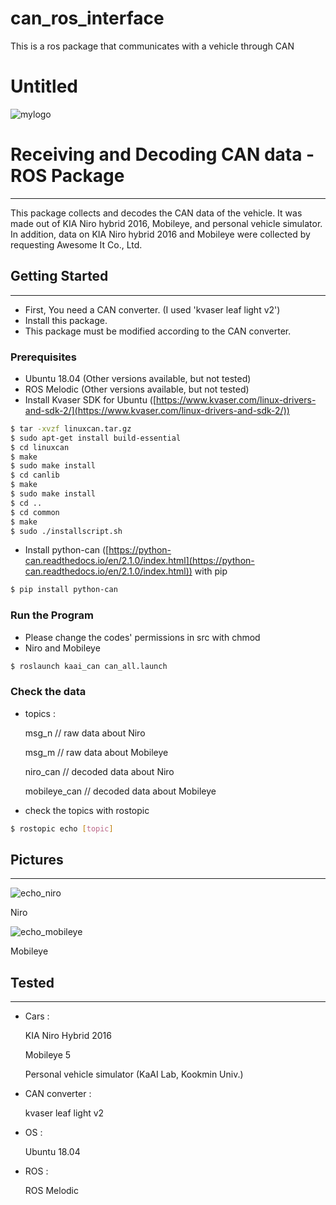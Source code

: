# can_ros_interface
This is a ros package that communicates with a vehicle through CAN

# Untitled

![mylogo](https://user-images.githubusercontent.com/55337221/130344677-5c436f22-9f3b-4dc7-9da9-4beefc085799.png)


# Receiving and Decoding CAN data - ROS Package

---

This package collects and decodes the CAN data of the vehicle. It was made out of KIA Niro hybrid 2016, Mobileye, and personal vehicle simulator. In addition, data on KIA Niro hybrid 2016 and Mobileye were collected by requesting Awesome It Co., Ltd.

## Getting Started

---

- First, You need a CAN converter. (I used 'kvaser leaf light v2')
- Install this package.
- This package must be modified according to the CAN converter.

### Prerequisites

- Ubuntu 18.04 (Other versions available, but not tested)
- ROS Melodic (Other versions available, but not tested)
- Install Kvaser SDK for Ubuntu ([https://www.kvaser.com/linux-drivers-and-sdk-2/](https://www.kvaser.com/linux-drivers-and-sdk-2/))

```bash
$ tar -xvzf linuxcan.tar.gz
$ sudo apt-get install build-essential
$ cd linuxcan
$ make
$ sudo make install
$ cd canlib
$ make
$ sudo make install
$ cd ..
$ cd common
$ make
$ sudo ./installscript.sh
```

- Install python-can ([https://python-can.readthedocs.io/en/2.1.0/index.html](https://python-can.readthedocs.io/en/2.1.0/index.html)) with pip

```bash
$ pip install python-can
```

### Run the Program

- Please change the codes' permissions in src with chmod
- Niro and Mobileye

```bash
$ roslaunch kaai_can can_all.launch
```

### Check the data

- topics :

    msg_n                      // raw data about Niro

    msg_m                     // raw data about Mobileye

    niro_can                   // decoded data about Niro

    mobileye_can          // decoded data about Mobileye

- check the topics with rostopic

```bash
$ rostopic echo [topic]
```

## Pictures

---

![echo_niro](https://user-images.githubusercontent.com/55337221/130344684-b355c934-e027-4223-bc93-80f076310727.png)

Niro

![echo_mobileye](https://user-images.githubusercontent.com/55337221/130344687-c2e9576e-bf28-42a3-9b55-60e0160ded94.png)

Mobileye

## Tested

---

- Cars :

    KIA Niro Hybrid 2016

    Mobileye 5

    Personal vehicle simulator (KaAI Lab, Kookmin Univ.)

- CAN converter :

    kvaser leaf light v2

- OS :

    Ubuntu 18.04 

- ROS :

    ROS Melodic
